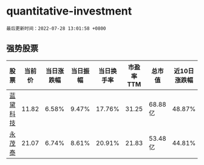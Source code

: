 # quantitative-investment

`最后更新时间：2022-07-28 13:01:58 +0800`

## 强势股票

|股票|当前价|当日涨跌幅|当日振幅|当日换手率|市盈率TTM|总市值|近10日涨跌幅|
|----|----|----|----|----|----|----|----|
|[蓝黛科技](https://xueqiu.com/S/SZ002765)|11.82|6.58%|9.47%|17.76%|31.25|68.88亿|48.87%|
|[永茂泰](https://xueqiu.com/S/SH605208)|21.07|6.74%|8.61%|20.91%|21.83|53.48亿|44.81%|
